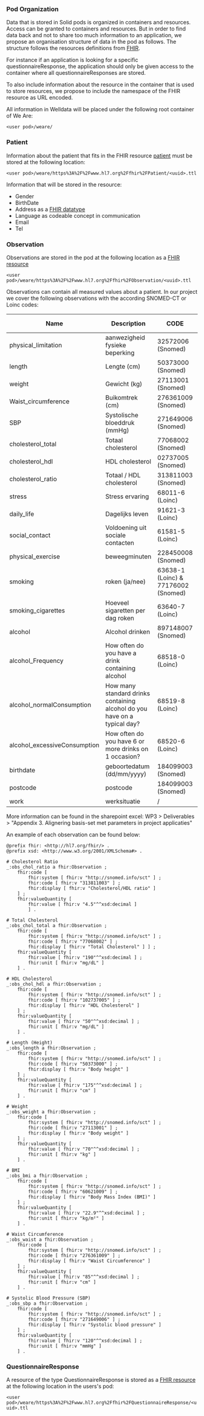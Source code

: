 ### Pod Organization
Data that is stored in Solid pods is organized in containers and resources. Access can be granted to containers and resources. But in order to find data back and not to share too much information to an application, we propose an organisation structure of data in the pod as follows. The structure follows the resources definitions from [FHIR](https://www.hl7.org/fhir/resourcelist.html). 

For instance if an application is looking for a specific questionnaireResponse, the application should only be given access to the container where all questionnaireResponses are stored. 

To also include information about the resource in the container that is used to store resources, we propose to include the namespace of the FHIR resource as URL encoded.

All information in Welldata will be placed under the following root container of We Are:

`<user pod>/weare/`


### Patient

Information about the patient that fits in the FHIR resource [patient](https://www.hl7.org/fhir/patient.html) must be stored at the following location:

`<user pod>/weare/https%3A%2F%2Fwww.hl7.org%2Ffhir%2FPatient/<uuid>.ttl`

Information that will be stored in the resource:
- Gender
- BirthDate
- Address as a [FHIR datatype](https://build.fhir.org/datatypes.html#Address)
- Language as codeable concept in communication
- Email 
- Tel

### Observation
Observations are stored in the pod at the following location as a [FHIR resource](https://www.hl7.org/fhir/observation.html)

`<user pod>/weare/https%3A%2F%2Fwww.hl7.org%2Ffhir%2FObservation/<uuid>.ttl`

Observations can contain all measured values about a patient. In our project we cover the following observations with the according SNOMED-CT or Loinc codes:

| Name | Description | CODE | Intake vragenlijst | GGDM | Zipster | Selfcare |
| -------- | -------- | -------- | -------- | -------- | -------- | -------- |
| physical_limitation	| aanwezigheid fysieke beperking | 32572006 (Snomed) | x |  | x |  |
| length | Lengte (cm) | 50373000 (Snomed) | x | x |  | x |
| weight | Gewicht (kg) | 27113001 (Snomed) | x | x |  | x |
| Waist_circumference | Buikomtrek  (cm) | 276361009 (Snomed) |  | x |  | x |
| SBP | Systolische bloeddruk (mmHg) | 271649006 (Snomed) |  | x |  | x |
| cholesterol_total	| Totaal cholesterol | 77068002 (Snomed) |   | x |  | x |
| cholesterol_hdl | HDL cholesterol | 02737005 (Snomed) |  | x |  | x |
| cholesterol_ratio	| Totaal / HDL cholesterol | 313811003 (Snomed) |  | x |  | x |
| stress | Stress ervaring | 68011-6 (Loinc) | x | | x | | 
| daily_life | Dagelijks leven | 91621-3 (Loinc) | x | |  | x | 
| social_contact | Voldoening uit sociale contacten | 61581-5 (Loinc) | x | | x | x | 
| physical_exercise | beweegminuten | 228450008 (Snomed) | x | x | | x | 
| smoking | roken (ja/nee) | 63638-1	(Loinc) & 77176002 (Snomed) | x | x | | | 
| smoking_cigarettes | Hoeveel sigaretten per dag roken | 63640-7	(Loinc) | x | x | | | 
| alcohol | Alcohol drinken | 897148007 (Snomed)	| x | x | | | 
| alcohol_Frequency | How often do you have a drink containing alcohol | 68518-0	(Loinc) | x | x | | | 
| alcohol_normalConsumption | How many standard drinks containing alcohol do you have on a typical day? | 68519-8	(Loinc) | x | x | | | 
| alcohol_excessiveConsumption | How often do you have 6 or more drinks on 1 occasion? | 68520-6 (Loinc) | x | x | | | 
| birthdate | geboortedatum (dd/mm/yyyy) | 184099003 (Snomed) | x | x | x | | 
| postcode | postcode | 184099003 (Snomed) | x | x | x | | 
| work | werksituatie | / | x | | x | | 

More information can be found in the sharepoint excel: WP3 > Deliverables > "Appendix 3. Alignering basis-set met parameters in project applicaties"




An example of each observation can be found below:

```
@prefix fhir: <http://hl7.org/fhir/> .
@prefix xsd: <http://www.w3.org/2001/XMLSchema#> .
 
# Cholesterol Ratio
_:obs_chol_ratio a fhir:Observation ;
    fhir:code [
        fhir:system [ fhir:v "http://snomed.info/sct" ] ;
        fhir:code [ fhir:v "313811003" ] ;
        fhir:display [ fhir:v "Cholesterol/HDL ratio" ]
    ] ;
    fhir:valueQuantity [
        fhir:value [ fhir:v "4.5"^^xsd:decimal ]
        ] .
 
# Total Cholesterol
_:obs_chol_total a fhir:Observation ;
    fhir:code [
        fhir:system [ fhir:v "http://snomed.info/sct" ] ;
        fhir:code [ fhir:v "77068002" ] ;
        fhir:display [ fhir:v "Total Cholesterol" ] ] ;
    fhir:valueQuantity [
        fhir:value [ fhir:v "190"^^xsd:decimal ] ;
        fhir:unit [ fhir:v "mg/dL" ]
    ] .
 
# HDL Cholesterol
_:obs_chol_hdl a fhir:Observation ;
    fhir:code [
        fhir:system [ fhir:v "http://snomed.info/sct" ] ;
        fhir:code [ fhir:v "102737005" ] ;
        fhir:display [ fhir:v "HDL Cholesterol" ]
    ] ;
    fhir:valueQuantity [
        fhir:value [ fhir:v "50"^^xsd:decimal ] ;
        fhir:unit [ fhir:v "mg/dL" ]
    ] .
 
# Length (Height)
_:obs_length a fhir:Observation ;
    fhir:code [
        fhir:system [ fhir:v "http://snomed.info/sct" ] ;
        fhir:code [ fhir:v "50373000" ] ;
        fhir:display [ fhir:v "Body height" ]
    ] ;
    fhir:valueQuantity [
        fhir:value [ fhir:v "175"^^xsd:decimal ] ;
        fhir:unit [ fhir:v "cm" ]
    ] .
 
# Weight
_:obs_weight a fhir:Observation ;
    fhir:code [
        fhir:system [ fhir:v "http://snomed.info/sct" ] ;
        fhir:code [ fhir:v "27113001" ] ;
        fhir:display [ fhir:v "Body weight" ]
    ] ;
    fhir:valueQuantity [
        fhir:value [ fhir:v "70"^^xsd:decimal ] ;
        fhir:unit [ fhir:v "kg" ]
    ] .
 
# BMI
_:obs_bmi a fhir:Observation ;
    fhir:code [
        fhir:system [ fhir:v "http://snomed.info/sct" ] ;
        fhir:code [ fhir:v "60621009" ] ;
        fhir:display [ fhir:v "Body Mass Index (BMI)" ]
    ] ;
    fhir:valueQuantity [
        fhir:value [ fhir:v "22.9"^^xsd:decimal ] ;
        fhir:unit [ fhir:v "kg/m²" ]
    ] .
 
# Waist Circumference
_:obs_waist a fhir:Observation ;
    fhir:code [
        fhir:system [ fhir:v "http://snomed.info/sct" ] ;
        fhir:code [ fhir:v "276361009" ] ;
        fhir:display [ fhir:v "Waist Circumference" ]
    ] ;
    fhir:valueQuantity [
        fhir:value [ fhir:v "85"^^xsd:decimal ] ;
        fhir:unit [ fhir:v "cm" ]
    ] .
 
# Systolic Blood Pressure (SBP)
_:obs_sbp a fhir:Observation ;
    fhir:code [
        fhir:system [ fhir:v "http://snomed.info/sct" ] ;
        fhir:code [ fhir:v "271649006" ] ;
        fhir:display [ fhir:v "Systolic blood pressure" ]
    ] ;
    fhir:valueQuantity [
        fhir:value [ fhir:v "120"^^xsd:decimal ] ;
        fhir:unit [ fhir:v "mmHg" ]
    ] .
```

### QuestionnaireResponse

A resource of the type QuestionnaireResponse is stored as a [FHIR resource](https://www.hl7.org/fhir/questionnaireresponse.html) at the following location in the users's pod: 

`<user pod>/weare/https%3A%2F%2Fwww.hl7.org%2Ffhir%2FQuestionnaireResponse/<uuid>.ttl`
